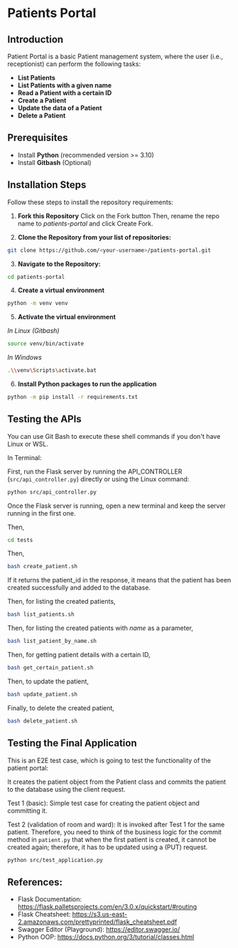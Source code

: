 # Patients Portal

## Introduction

Patient Portal is a basic Patient management system, where the user (i.e., receptionist) can perform the following tasks:
- **List Patients**
- **List Patients with a given name**
- **Read a Patient with a certain ID**
- **Create a Patient**
- **Update the data of a Patient**
- **Delete a Patient**

## Prerequisites

- Install **Python** (recommended version >= 3.10)
- Install **Gitbash** (Optional)

## Installation Steps

Follow these steps to install the repository requirements:

1. **Fork this Repository**
Click on the Fork button
Then, rename the repo name to *patients-portal* and click Create Fork.

2. **Clone the Repository from your list of repositories:**

```bash
git clone https://github.com/<your-username>/patients-portal.git
```

3. **Navigate to the Repository:**
```bash
cd patients-portal
```

4. **Create a virtual environment**
```bash
python -m venv venv
```

5. **Activate the virtual environment**

*In Linux (Gitbash)*

```bash
source venv/bin/activate
```

*In Windows*
```bash
.\\venv\Scripts\activate.bat
```

6. **Install Python packages to run the application**
```bash
python -m pip install -r requirements.txt
```

## Testing the APIs
You can use Git Bash to execute these shell commands if you don't have Linux or WSL.

In Terminal:

First, run the Flask server by running the API_CONTROLLER (`src/api_controller.py`) directly or using the Linux command:
```bash
python src/api_controller.py
```
Once the Flask server is running, open a new terminal and keep the server running in the first one.

Then,
```bash
cd tests
```

Then,
```bash
bash create_patient.sh
```

If it returns the patient_id in the response, it means that the patient has been created successfully and added to the database.

Then, for listing the created patients,
```bash
bash list_patients.sh
```

Then, for listing the created patients with *name* as a parameter,
```bash
bash list_patient_by_name.sh
```

Then, for getting patient details with a certain ID,
```bash
bash get_certain_patient.sh
```

Then, to update the patient,
```bash
bash update_patient.sh
```

Finally, to delete the created patient,
```bash
bash delete_patient.sh
```

## Testing the Final Application
This is an E2E test case, which is going to test the functionality of the patient portal:

It creates the patient object from the Patient class and commits the patient to the database using the client request.

Test 1 (basic):
Simple test case for creating the patient object and committing it.

Test 2 (validation of room and ward):
It is invoked after Test 1 for the same patient. Therefore, you need to think of the business logic for the commit method in `patient.py` that when the first patient is created, it cannot be created again; therefore, it has to be updated using a (PUT) request.

```bash
python src/test_application.py
```

## References:

- Flask Documentation: https://flask.palletsprojects.com/en/3.0.x/quickstart/#routing
- Flask Cheatsheet: https://s3.us-east-2.amazonaws.com/prettyprinted/flask_cheatsheet.pdf
- Swagger Editor (Playground): https://editor.swagger.io/
- Python OOP: https://docs.python.org/3/tutorial/classes.html
